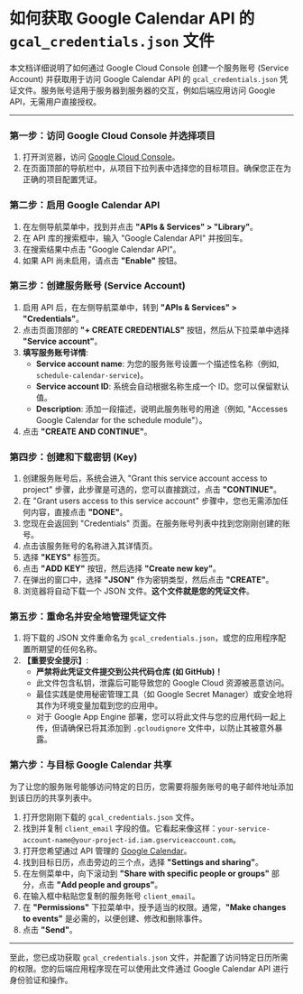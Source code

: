 # 如何获取 Google Calendar API 的 `gcal_credentials.json` 文件

本文档详细说明了如何通过 Google Cloud Console 创建一个服务账号 (Service Account) 并获取用于访问 Google Calendar API 的 `gcal_credentials.json` 凭证文件。服务账号适用于服务器到服务器的交互，例如后端应用访问 Google API，无需用户直接授权。

---

### 第一步：访问 Google Cloud Console 并选择项目

1.  打开浏览器，访问 [Google Cloud Console](https://console.cloud.google.com/)。
2.  在页面顶部的导航栏中，从项目下拉列表中选择您的目标项目。确保您正在为正确的项目配置凭证。

### 第二步：启用 Google Calendar API

1.  在左侧导航菜单中，找到并点击 **"APIs & Services" > "Library"**。
2.  在 API 库的搜索框中，输入 "Google Calendar API" 并按回车。
3.  在搜索结果中点击 "Google Calendar API"。
4.  如果 API 尚未启用，请点击 **"Enable"** 按钮。

### 第三步：创建服务账号 (Service Account)

1.  启用 API 后，在左侧导航菜单中，转到 **"APIs & Services" > "Credentials"**。
2.  点击页面顶部的 **"+ CREATE CREDENTIALS"** 按钮，然后从下拉菜单中选择 **"Service account"**。
3.  **填写服务账号详情**:
    *   **Service account name**: 为您的服务账号设置一个描述性名称（例如, `schedule-calendar-service`)。
    *   **Service account ID**: 系统会自动根据名称生成一个 ID。您可以保留默认值。
    *   **Description**: 添加一段描述，说明此服务账号的用途（例如, "Accesses Google Calendar for the schedule module"）。
4.  点击 **"CREATE AND CONTINUE"**。

### 第四步：创建和下载密钥 (Key)

1.  创建服务账号后，系统会进入 "Grant this service account access to project" 步骤，此步骤是可选的，您可以直接跳过，点击 **"CONTINUE"**。
2.  在 "Grant users access to this service account" 步骤中，您也无需添加任何内容，直接点击 **"DONE"**。
3.  您现在会返回到 "Credentials" 页面。在服务账号列表中找到您刚刚创建的账号。
4.  点击该服务账号的名称进入其详情页。
5.  选择 **"KEYS"** 标签页。
6.  点击 **"ADD KEY"** 按钮，然后选择 **"Create new key"**。
7.  在弹出的窗口中，选择 **"JSON"** 作为密钥类型，然后点击 **"CREATE"**。
8.  浏览器将自动下载一个 JSON 文件。**这个文件就是您的凭证文件**。

### 第五步：重命名并安全地管理凭证文件

1.  将下载的 JSON 文件重命名为 `gcal_credentials.json`，或您的应用程序配置所期望的任何名称。
2.  **【重要安全提示】**:
    *   **严禁将此凭证文件提交到公共代码仓库 (如 GitHub)！**
    *   此文件包含私钥，泄露后可能导致您的 Google Cloud 资源被恶意访问。
    *   最佳实践是使用秘密管理工具（如 Google Secret Manager）或安全地将其作为环境变量加载到您的应用中。
    *   对于 Google App Engine 部署，您可以将此文件与您的应用代码一起上传，但请确保已将其添加到 `.gcloudignore` 文件中，以防止其被意外暴露。

### 第六步：与目标 Google Calendar 共享

为了让您的服务账号能够访问特定的日历，您需要将服务账号的电子邮件地址添加到该日历的共享列表中。

1.  打开您刚刚下载的 `gcal_credentials.json` 文件。
2.  找到并复制 `client_email` 字段的值。它看起来像这样：`your-service-account-name@your-project-id.iam.gserviceaccount.com`。
3.  打开您希望通过 API 管理的 [Google Calendar](https://calendar.google.com/)。
4.  找到目标日历，点击旁边的三个点，选择 **"Settings and sharing"**。
5.  在左侧菜单中，向下滚动到 **"Share with specific people or groups"** 部分，点击 **"Add people and groups"**。
6.  在输入框中粘贴您复制的服务账号 `client_email`。
7.  在 **"Permissions"** 下拉菜单中，授予适当的权限。通常，**"Make changes to events"** 是必需的，以便创建、修改和删除事件。
8.  点击 **"Send"**。

---

至此，您已成功获取 `gcal_credentials.json` 文件，并配置了访问特定日历所需的权限。您的后端应用程序现在可以使用此文件通过 Google Calendar API 进行身份验证和操作。
